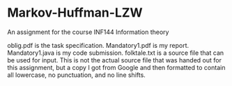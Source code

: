 # Markov-Huffman-LZW
An assignment for the course INF144 Information theory

oblig.pdf is the task specification.
Mandatory1.pdf is my report.
Mandatory1.java is my code submission.
folktale.txt is a source file that can be used for input. This is not the actual source file that was handed out for this assignment, but a copy I got from Google and then formatted to contain all lowercase, no punctuation, and no line shifts.
